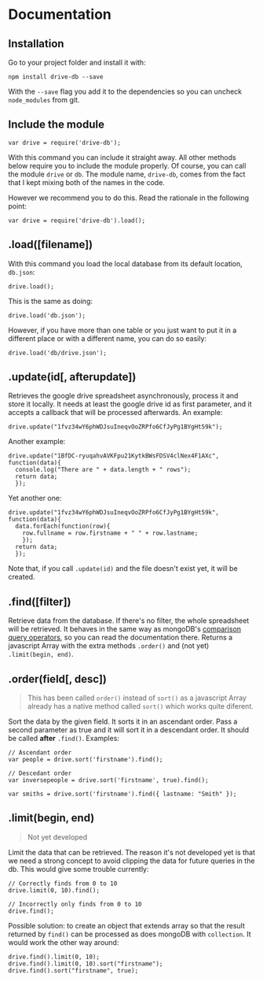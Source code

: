 # Documentation



## Installation

Go to your project folder and install it with:

    npm install drive-db --save

With the `--save` flag you add it to the dependencies so you can uncheck `node_modules` from git.



## Include the module

    var drive = require('drive-db');

With this command you can include it straight away. All other methods below require you to include the module properly. Of course, you can call the module `drive` or `db`. The module name, `drive-db`, comes from the fact that I kept mixing both of the names in the code.

However we recommend you to do this. Read the rationale in the following point:

    var drive = require('drive-db').load();


## .load([filename])

With this command you load the local database from its default location, `db.json`:

    drive.load();

This is the same as doing:

    drive.load('db.json');

However, if you have more than one table or you just want to put it in a different place or with a different name, you can do so easily:

    drive.load('db/drive.json');



## .update(id[, afterupdate])

Retrieves the google drive spreadsheet asynchronously, process it and store it locally. It needs at least the google drive id as first parameter, and it accepts a callback that will be processed afterwards. An example:

    drive.update("1fvz34wY6phWDJsuIneqvOoZRPfo6CfJyPg1BYgHt59k");

Another example:

    drive.update("1BfDC-ryuqahvAVKFpu21KytkBWsFDSV4clNex4F1AXc", function(data){
      console.log("There are " + data.length + " rows");
      return data;
      });

Yet another one:

    drive.update("1fvz34wY6phWDJsuIneqvOoZRPfo6CfJyPg1BYgHt59k", function(data){
      data.forEach(function(row){
        row.fullname = row.firstname + " " + row.lastname;
        });
      return data;
      });

Note that, if you call `.update(id)` and the file doesn't exist yet, it will be created.


## .find([filter])

Retrieve data from the database. If there's no filter, the whole spreadsheet will be retrieved. It behaves in the same way as mongoDB's [comparison query operators](http://docs.mongodb.org/manual/reference/operator/query-comparison/), so you can read the documentation there. Returns a javascript Array with the extra methods `.order()` and (not yet) `.limit(begin, end)`.



## .order(field[, desc])

> This has been called `order()` instead of `sort()` as a javascript Array already has a native method called `sort()` which works quite diferent.

Sort the data by the given field. It sorts it in an ascendant order. Pass a second parameter as true and it will sort it in a descendant order. It should be called **after** `.find()`. Examples:

    // Ascendant order
    var people = drive.sort('firstname').find();

    // Descedant order
    var inversepeople = drive.sort('firstname', true).find();

    var smiths = drive.sort('firstname').find({ lastname: "Smith" });



## .limit(begin, end)

> Not yet developed

Limit the data that can be retrieved. The reason it's not developed yet is that we need a strong concept to avoid clipping the data for future queries in the db. This would give some trouble currently:

    // Correctly finds from 0 to 10
    drive.limit(0, 10).find();

    // Incorrectly only finds from 0 to 10
    drive.find();

Possible solution: to create an object that extends array so that the result returned by `find()` can be processed as does mongoDB with `collection`. It would work the other way around:

    drive.find().limit(0, 10);
    drive.find().limit(0, 10).sort("firstname");
    drive.find().sort("firstname", true);

